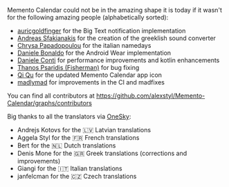 Memento Calendar could not be in the amazing shape it is today if it wasn't for the following amazing people (alphabetically sorted):

* [auricgoldfinger](https://github.com/alexstyl/Memento-Calendar/pulls?utf8=%E2%9C%93&q=author%3Aauricgoldfinger) for the Big Text notification implementation
* [Andreas Sfakianakis](https://github.com/exaila) for the creation of the greeklish sound converter
* [Chrysa Papadopoulou](https://github.com/alexstyl/Memento-Calendar/pulls?utf8=%E2%9C%93&q=author%3Apchrysa) for the italian namedays
* [Daniele Bonaldo](https://github.com/alexstyl/Memento-Calendar/pulls?utf8=%E2%9C%93&q=author%3Adanybony) for the Android Wear implementation
* [Daniele Conti](https://github.com/alexstyl/Memento-Calendar/pulls?utf8=%E2%9C%93&q=author%3Afourlastor) for performance improvements and kotlin enhancements
* [Thanos Psaridis (Fisherman)](https://github.com/alexstyl/Memento-Calendar/pulls?utf8=%E2%9C%93&q=author%3AThanosFisherman) for bug fixing
* [Qi Qu](https://github.com/alexstyl/Memento-Calendar/pulls?utf8=%E2%9C%93&q=author%3Aqqipp) for the updated Memento Calendar app icon
* [madlymad](https://github.com/alexstyl/Memento-Calendar/pulls?utf8=%E2%9C%93&q=author%3Amadlymad) for improvements in the CI and madfixes

You can find all contributors at https://github.com/alexstyl/Memento-Calendar/graphs/contributors

Big thanks to all the translators via [OneSky](https://memento.oneskyapp.com/collaboration/project/85177):

* Andrejs Kotovs for the 🇱🇻 Latvian translations
* Aggela Styl for the 🇫🇷 French translations
* Bert for the 🇳🇱 Dutch translations
* Denis Mone for the 🇬🇷 Greek translations (corrections and improvements)
* Giangi for the 🇮🇹 Italian translations
* janfelcman for the 🇨🇿 Czech translations
